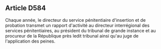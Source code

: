 Article D584
----
Chaque année, le directeur du service pénitentiaire d'insertion et de probation
transmet un rapport d'activité au directeur interrégional des services
pénitentiaires, au président du tribunal de grande instance et au procureur de
la République près ledit tribunal ainsi qu'au juge de l'application des peines.
